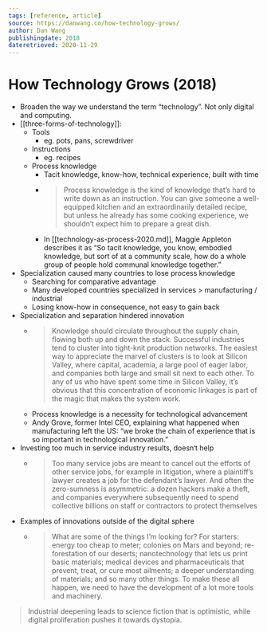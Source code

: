 ```yaml
---
tags: [reference, article]
source: https://danwang.co/how-technology-grows/
author: Dan Wang
publishingdate: 2018
dateretrieved: 2020-11-29
---
```


# How Technology Grows (2018)

- Broaden the way we understand the term “technology”. Not only digital and computing.
- [[three-forms-of-technology]]:
  - Tools
    - eg. pots, pans, screwdriver
  - Instructions
    - eg. recipes
  - Process knowledge
    - Tacit knowledge, know-how, technical experience, built with time
    - > Process knowledge is the kind of knowledge that’s hard to write down as an instruction. You can give someone a well-equipped kitchen and an extraordinarily detailed recipe, but unless he already has some cooking experience, we shouldn’t expect him to prepare a great dish.
    - In [[technology-as-process-2020.md]], Maggie Appleton describes it as “So tacit knowledge, you know, embodied knowledge, but sort of at a community scale, how do a whole group of people hold communal knowledge together.”
- Specialization caused many countries to lose process knowledge
  - Searching for comparative advantage
  - Many developed countries specialized in services > manufacturing / industrial
  - Losing know-how in consequence, not easy to gain back
- Specialization and separation hindered innovation
  - > Knowledge should circulate throughout the supply chain, flowing both up and down the stack. Successful industries tend to cluster into tight-knit production networks. The easiest way to appreciate the marvel of clusters is to look at Silicon Valley, where capital, academia, a large pool of eager labor, and companies both large and small sit next to each other. To any of us who have spent some time in Silicon Valley, it’s obvious that this concentration of economic linkages is part of the magic that makes the system work.
  - Process knowledge is a necessity for technological advancement
  - Andy Grove, former Intel CEO, explaining what happened when manufacturing left the US: “we broke the chain of experience that is so important in technological innovation.”
- Investing too much in service industry results, doesn‘t help
  - > Too many service jobs are meant to cancel out the efforts of other service jobs, for example in litigation, where a plaintiff’s lawyer creates a job for the defendant’s lawyer. And often the zero-sumness is asymmetric: a dozen hackers make a theft, and companies everywhere subsequently need to spend collective billions on staff or contractors to protect themselves
- Examples of innovations outside of the digital sphere
  - > What are some of the things I’m looking for? For starters: energy too cheap to meter; colonies on Mars and beyond; re-forestation of our deserts; nanotechnology that lets us print basic materials; medical devices and pharmaceuticals that prevent, treat, or cure most ailments; a deeper understanding of materials; and so many other things. To make these all happen, we need to have the development of a lot more tools and machinery.

> Industrial deepening leads to science fiction that is optimistic, while digital proliferation pushes it towards dystopia.

